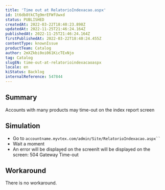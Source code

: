 ```yaml
---
title: 'Time out at RelatorioIndexacao.aspx'
id: 1t6db8tkCTg9mrEFWfUwxd
status: PUBLISHED
createdAt: 2022-03-22T18:40:23.898Z
updatedAt: 2022-11-25T21:46:24.164Z
publishedAt: 2022-11-25T21:46:24.164Z
firstPublishedAt: 2022-03-22T18:40:24.455Z
contentType: knownIssue
productTeam: Catalog
author: 2mXZkbi0oi061KicTExNjo
tag: Catalog
slugEN: time-out-at-relatorioindexacaoaspx
locale: en
kiStatus: Backlog
internalReference: 547844
---
```


## Summary


Accounts with many products may time-out on the index report screen



## Simulation



- Go to `accountname.myvtex.com/admin/Site/RelatorioIndexacao.aspx`` `
- Wait a moment
- An error will be displayed on the screenIt will be displayed on the screen: 504 Gateway Time-out



## Workaround


There is no workaround.

